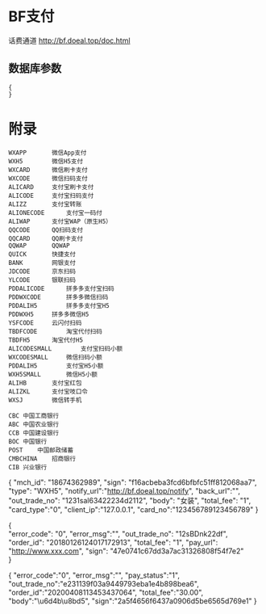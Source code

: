 # BF支付

话费通道 http://bf.doeal.top/doc.html

## 数据库参数

```
{
}
```


# 附录

```
WXAPP	 	微信App支付
WXH5	 	微信H5支付
WXCARD	 	微信刷卡支付
WXCODE	 	微信扫码支付
ALICARD	 	支付宝刷卡支付
ALICODE	 	支付宝扫码支付
ALIZZ	 	支付宝转账
ALIONECODE	 	支付宝一码付
ALIWAP	 	支付宝WAP（原生H5）
QQCODE	 	QQ扫码支付
QQCARD	 	QQ刷卡支付
QQWAP	 	QQWAP
QUICK	 	快捷支付
BANK	 	网银支付
JDCODE	 	京东扫码
YLCODE	 	银联扫码
PDDALICODE	 	拼多多支付宝扫码
PDDWXCODE	 	拼多多微信扫码
PDDALIH5	 	拼多多支付宝H5
PDDWXH5	 	拼多多微信H5
YSFCODE	 	云闪付扫码
TBDFCODE	 	淘宝代付扫码
TBDFH5	 	淘宝代付H5
ALICODESMALL	 	支付宝扫码小额
WXCODESMALL	 	微信扫码小额
PDDALIH5	 	支付宝H5小额
WXH5SMALL	 	微信H5小额
ALIHB	 	支付宝红包
ALIZKL	 	支付宝吱口令
WXSJ	 	微信转手机
```

```
CBC	中国工商银行
ABC	中国农业银行
CCB	中国建设银行
BOC	中国银行
POST	中国邮政储蓄
CMBCHINA	招商银行
CIB	兴业银行
```


 
{
    "mch_id": "18674362989",
    "sign": "f16acbeba3fcd6bfbfc51ff812068aa7",
    "type": "WXH5",
    "notify_url":"http://bf.doeal.top/notify",
    "back_url":"",
    "out_trade_no": "1231sal63422234d2112",
    "body": "女装",
    "total_fee": "1",
    "card_type":"0",
    "client_ip":"127.0.0.1",
    "card_no":"123456789123456789"
}

 
{    
    "error_code": "0",
    "error_msg":"",
    "out_trade_no": "12sBDnk22df",
    "order_id": "20180126124017172913",
    "total_fee": "1",
    "pay_url": "http://www.xxx.com",
    "sign": "47e0741c67dd3a7ac31326808f54f7e2"    
}

 
{
"error_code":"0",
"error_msg":"",
"pay_status":"1",
"out_trade_no":"e231139f03a9449793eba1e4b898bea6",
"order_id":"20200408113453437064",
"total_fee":"30.00",
"body":"\u6d4b\u8bd5",
"sign":"2a5f4656f6437a0906d5be6565d769e1"
}